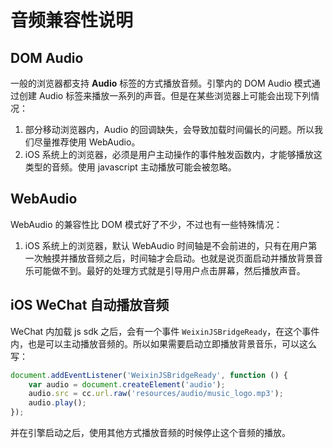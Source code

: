 # 音频兼容性说明

## DOM Audio

一般的浏览器都支持 **Audio** 标签的方式播放音频。引擎内的 DOM Audio 模式通过创建 Audio 标签来播放一系列的声音。但是在某些浏览器上可能会出现下列情况：

1. 部分移动浏览器内，Audio 的回调缺失，会导致加载时间偏长的问题。所以我们尽量推荐使用 WebAudio。
2. iOS 系统上的浏览器，必须是用户主动操作的事件触发函数内，才能够播放这类型的音频。使用 javascript 主动播放可能会被忽略。

## WebAudio

WebAudio 的兼容性比 DOM 模式好了不少，不过也有一些特殊情况：

1. iOS 系统上的浏览器，默认 WebAudio 时间轴是不会前进的，只有在用户第一次触摸并播放音频之后，时间轴才会启动。也就是说页面启动并播放背景音乐可能做不到。最好的处理方式就是引导用户点击屏幕，然后播放声音。

## iOS WeChat 自动播放音频

WeChat 内加载 js sdk 之后，会有一个事件 `WeixinJSBridgeReady`，在这个事件内，也是可以主动播放音频的。所以如果需要启动立即播放背景音乐，可以这么写：

```javascript
document.addEventListener('WeixinJSBridgeReady', function () {
    var audio = document.createElement('audio');
    audio.src = cc.url.raw('resources/audio/music_logo.mp3');
    audio.play();
});
```

并在引擎启动之后，使用其他方式播放音频的时候停止这个音频的播放。
